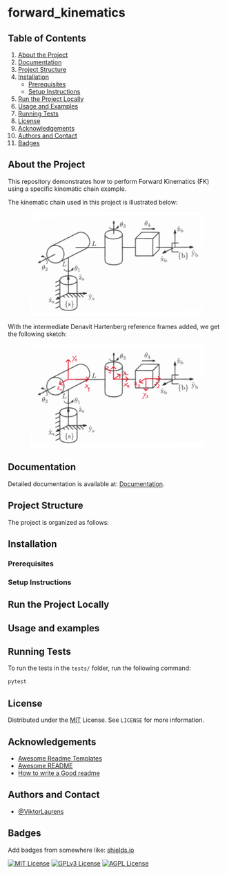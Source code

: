 # forward_kinematics
## Table of Contents
1. [About the Project](#about-the-project)
2. [Documentation](#documentation)
3. [Project Structure](#project-structure)
4. [Installation](#installation)
   - [Prerequisites](#prerequisites)
   - [Setup Instructions](#setup-instructions)
5. [Run the Project Locally](#run-the-project-locally)
6. [Usage and Examples](#usage-and-examples)
7. [Running Tests](#running-tests)
8. [License](#license)
9. [Acknowledgements](#acknowledgements)
10. [Authors and Contact](#authors-and-contact)
11. [Badges](#badges)

## About the Project
This repository demonstrates how to perform Forward Kinematics (FK) using a specific kinematic chain example.

The kinematic chain used in this project is illustrated below:

<p align="center">
  <img src="res/kinematic_chain.png" alt="Kinematic Chain Example" width="400">
</p>

With the intermediate Denavit Hartenberg reference frames added, we get the following sketch:

<p align="center">
  <img src="res/kinematic_chain_with_frames.png" alt="Kinematic Chain Example" width="400">
</p>

## Documentation
Detailed documentation is available at: [Documentation](https://linktodocumentation).

## Project Structure
The project is organized as follows:

## Installation
### Prerequisites
### Setup Instructions

## Run the Project Locally

## Usage and examples

## Running Tests
To run the tests in the `tests/` folder, run the following command:

```bash
pytest
```

## License
Distributed under the [MIT](https://choosealicense.com/licenses/mit/) License. See `LICENSE` for more information.

## Acknowledgements
 - [Awesome Readme Templates](https://awesomeopensource.com/project/elangosundar/awesome-README-templates)
 - [Awesome README](https://github.com/matiassingers/awesome-readme)
 - [How to write a Good readme](https://bulldogjob.com/news/449-how-to-write-a-good-readme-for-your-github-project)

## Authors and Contact
- [@ViktorLaurens](https://github.com/ViktorLaurens/)

## Badges
Add badges from somewhere like: [shields.io](https://shields.io/)

[![MIT License](https://img.shields.io/badge/License-MIT-green.svg)](https://choosealicense.com/licenses/mit/)
[![GPLv3 License](https://img.shields.io/badge/License-GPL%20v3-yellow.svg)](https://opensource.org/licenses/)
[![AGPL License](https://img.shields.io/badge/license-AGPL-blue.svg)](http://www.gnu.org/licenses/agpl-3.0)